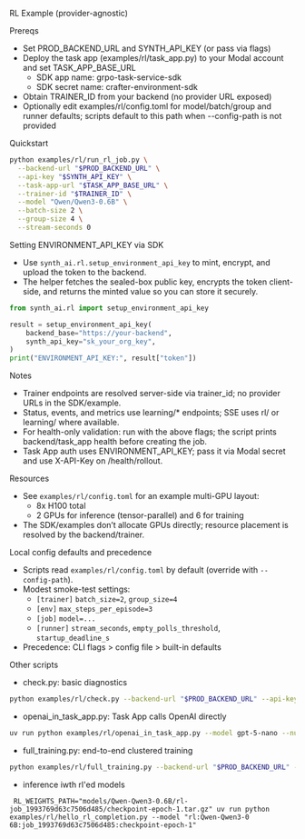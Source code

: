 RL Example (provider-agnostic)

Prereqs
- Set PROD_BACKEND_URL and SYNTH_API_KEY (or pass via flags)
- Deploy the task app (examples/rl/task_app.py) to your Modal account and set TASK_APP_BASE_URL
  - SDK app name: grpo-task-service-sdk
  - SDK secret name: crafter-environment-sdk
- Obtain TRAINER_ID from your backend (no provider URL exposed)
- Optionally edit examples/rl/config.toml for model/batch/group and runner defaults; scripts default to this path when --config-path is not provided

Quickstart
```bash
python examples/rl/run_rl_job.py \
  --backend-url "$PROD_BACKEND_URL" \
  --api-key "$SYNTH_API_KEY" \
  --task-app-url "$TASK_APP_BASE_URL" \
  --trainer-id "$TRAINER_ID" \
  --model "Qwen/Qwen3-0.6B" \
  --batch-size 2 \
  --group-size 4 \
  --stream-seconds 0
```

Setting ENVIRONMENT_API_KEY via SDK
- Use `synth_ai.rl.setup_environment_api_key` to mint, encrypt, and upload the token to the backend.
- The helper fetches the sealed-box public key, encrypts the token client-side, and returns the minted value so you can store it securely.
```python
from synth_ai.rl import setup_environment_api_key

result = setup_environment_api_key(
    backend_base="https://your-backend",
    synth_api_key="sk_your_org_key",
)
print("ENVIRONMENT_API_KEY:", result["token"])
```

Notes
- Trainer endpoints are resolved server-side via trainer_id; no provider URLs in the SDK/example.
- Status, events, and metrics use learning/* endpoints; SSE uses rl/ or learning/ where available.
- For health-only validation: run with the above flags; the script prints backend/task_app health before creating the job.
- Task App auth uses ENVIRONMENT_API_KEY; pass it via Modal secret and use X-API-Key on /health/rollout.

Resources
- See `examples/rl/config.toml` for an example multi-GPU layout:
  - 8x H100 total
  - 2 GPUs for inference (tensor-parallel) and 6 for training
- The SDK/examples don’t allocate GPUs directly; resource placement is resolved by the backend/trainer.

Local config defaults and precedence
- Scripts read `examples/rl/config.toml` by default (override with `--config-path`).
- Modest smoke-test settings:
  - `[trainer]` `batch_size=2`, `group_size=4`
  - `[env]` `max_steps_per_episode=3`
  - `[job]` `model=...`
  - `[runner]` `stream_seconds`, `empty_polls_threshold`, `startup_deadline_s`
- Precedence: CLI flags > config file > built-in defaults

Other scripts
- check.py: basic diagnostics
```bash
python examples/rl/check.py --backend-url "$PROD_BACKEND_URL" --api-key "$SYNTH_API_KEY" --task-app-url "$TASK_APP_BASE_URL"
```

- openai_in_task_app.py: Task App calls OpenAI directly
```bash
uv run python examples/rl/openai_in_task_app.py --model gpt-5-nano --num-rollouts 2 --max-steps-each 7 --timeout-seconds 1200
```

- full_training.py: end-to-end clustered training
```bash
python examples/rl/full_training.py --backend-url "$PROD_BACKEND_URL" --api-key "$SYNTH_API_KEY" --task-app-url "$TASK_APP_BASE_URL"  --model Qwen/Qwen3-0.6B --stream-seconds 10
```

- inference iwth rl'ed models
```
 RL_WEIGHTS_PATH="models/Qwen-Qwen3-0.6B/rl-job_1993769d63c7506d485/checkpoint-epoch-1.tar.gz" uv run python examples/rl/hello_rl_completion.py --model "rl:Qwen-Qwen3-0 6B:job_1993769d63c7506d485:checkpoint-epoch-1"
```
